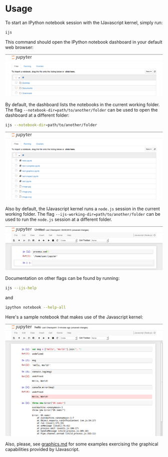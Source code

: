 # Usage

To start an IPython notebook session with the IJavascript kernel, simply run:

```sh
ijs
```

This command should open the IPython notebook dashboard in your default web
browser:

![Screenshot: IPython Notebook Dashboard](../res/screenshot-dashboard-home.png)

By default, the dashboard lists the notebooks in the current working folder. The
flag `--notebook-dir=path/to/another/folder` can be used to open the dashboard
at a different folder:

```sh
ijs --notebook-dir=path/to/another/folder
```

![Screenshot: IPython Notebook --notebook-dir](../res/screenshot-dashboard-dir.png)

Also by default, the IJavascript kernel runs a `node.js` session in the current
working folder. The flag `--ijs-working-dir=path/to/another/folder` can be used
to run the `node.js` session at a different folder.

![Screenshot: IPython Notebook --ijs_working-dir](../res/screenshot-notebook-dir.png)

Documentation on other flags can be found by running:

```sh
ijs --ijs-help
```

and

```sh
ipython notebook --help-all
```

Here's a sample notebook that makes use of the Javascript kernel:

![Screenshot: Notebook Hello Sample](../res/screenshot-notebook-hello.png)

Also, please, see [graphics.md](../res/graphics.md) for some examples exercising
the graphical capabilities provided by IJavascript.
